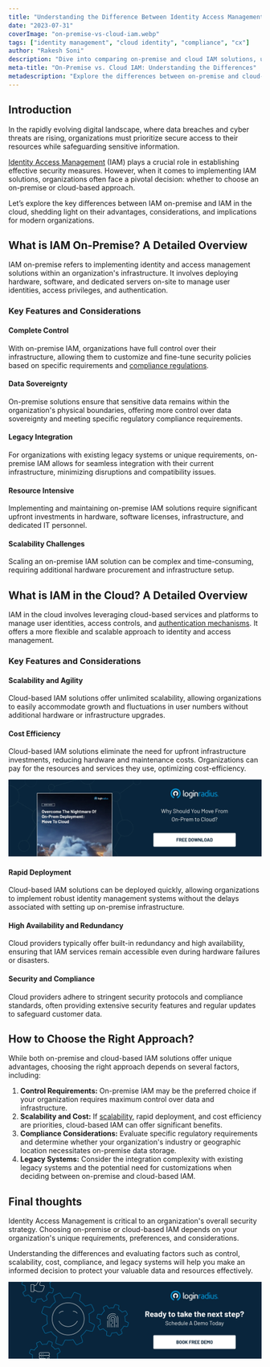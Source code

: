 ```yaml
---
title: "Understanding the Difference Between Identity Access Management On-Premise and Cloud"
date: "2023-07-31"
coverImage: "on-premise-vs-cloud-iam.webp"
tags: ["identity management", "cloud identity", "compliance", "cx"]
author: "Rakesh Soni"
description: "Dive into comparing on-premise and cloud IAM solutions, understanding their unique features and factors to consider. Make the right choice to strengthen your organization's security and access management."
meta-title: "On-Premise vs. Cloud IAM: Understanding the Differences"
metadescription: "Explore the differences between on-premise and cloud-based IAM solutions. Discover the advantages and considerations to make an informed decision."
---
```

## Introduction

In the rapidly evolving digital landscape, where data breaches and cyber threats are rising, organizations must prioritize secure access to their resources while safeguarding sensitive information. 

[Identity Access Management](https://www.loginradius.com/blog/identity/what-is-iam/) (IAM) plays a crucial role in establishing effective security measures. However, when it comes to implementing IAM solutions, organizations often face a pivotal decision: whether to choose an on-premise or cloud-based approach. 

Let’s explore the key differences between IAM on-premise and IAM in the cloud, shedding light on their advantages, considerations, and implications for modern organizations.

## What is IAM On-Premise? A Detailed Overview 

IAM on-premise refers to implementing identity and access management solutions within an organization's infrastructure. It involves deploying hardware, software, and dedicated servers on-site to manage user identities, access privileges, and authentication.

### Key Features and Considerations

#### Complete Control

With on-premise IAM, organizations have full control over their infrastructure, allowing them to customize and fine-tune security policies based on specific requirements and [compliance regulations](https://www.loginradius.com/compliances/).

#### Data Sovereignty

On-premise solutions ensure that sensitive data remains within the organization's physical boundaries, offering more control over data sovereignty and meeting specific regulatory compliance requirements.

#### Legacy Integration

For organizations with existing legacy systems or unique requirements, on-premise IAM allows for seamless integration with their current infrastructure, minimizing disruptions and compatibility issues.

#### Resource Intensive

Implementing and maintaining on-premise IAM solutions require significant upfront investments in hardware, software licenses, infrastructure, and dedicated IT personnel.

#### Scalability Challenges

Scaling an on-premise IAM solution can be complex and time-consuming, requiring additional hardware procurement and infrastructure setup.

## What is IAM in the Cloud? A Detailed Overview 

IAM in the cloud involves leveraging cloud-based services and platforms to manage user identities, access controls, and [authentication mechanisms](https://www.loginradius.com/authentication/). It offers a more flexible and scalable approach to identity and access management.

### Key Features and Considerations

#### Scalability and Agility

Cloud-based IAM solutions offer unlimited scalability, allowing organizations to easily accommodate growth and fluctuations in user numbers without additional hardware or infrastructure upgrades.

#### Cost Efficiency

Cloud-based IAM solutions eliminate the need for upfront infrastructure investments, reducing hardware and maintenance costs. Organizations can pay for the resources and services they use, optimizing cost-efficiency.

[![WP-cloud](WP-cloud.webp)](https://www.loginradius.com/resource/overcome-the-nightmare-of-on-prem-deployment-move-to-cloud/)

#### Rapid Deployment

Cloud-based IAM solutions can be deployed quickly, allowing organizations to implement robust identity management systems without the delays associated with setting up on-premise infrastructure.

#### High Availability and Redundancy

Cloud providers typically offer built-in redundancy and high availability, ensuring that IAM services remain accessible even during hardware failures or disasters.

#### Security and Compliance 

Cloud providers adhere to stringent security protocols and compliance standards, often providing extensive security features and regular updates to safeguard customer data.

## How to Choose the Right Approach?

While both on-premise and cloud-based IAM solutions offer unique advantages, choosing the right approach depends on several factors, including:

1. **Control Requirements:** On-premise IAM may be the preferred choice if your organization requires maximum control over data and infrastructure.
2. **Scalability and Cost:** If [scalability](https://www.loginradius.com/scalability/), rapid deployment, and cost efficiency are priorities, cloud-based IAM can offer significant benefits.
3. **Compliance Considerations:** Evaluate specific regulatory requirements and determine whether your organization's industry or geographic location necessitates on-premise data storage.
4. **Legacy Systems:** Consider the integration complexity with existing legacy systems and the potential need for customizations when deciding between on-premise and cloud-based IAM.

## Final thoughts 

Identity Access Management is critical to an organization's overall security strategy. Choosing on-premise or cloud-based IAM depends on your organization's unique requirements, preferences, and considerations. 

Understanding the differences and evaluating factors such as control, scalability, cost, compliance, and legacy systems will help you make an informed decision to protect your valuable data and resources effectively.

[![book-a-demo-loginradius](../../assets/book-a-demo-loginradius.webp)](https://www.loginradius.com/contact-us?utm_source=blog&utm_medium=web&utm_campaign=understanding-on-premise-vs-cloud-iam-difference)